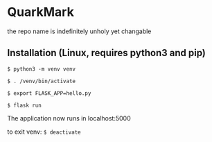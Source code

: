 # QuarkMark
the repo name is indefinitely unholy yet changable

## Installation (Linux, requires python3 and pip)
```$ python3 -m venv venv```

```$ . /venv/bin/activate```

```$ export FLASK_APP=hello.py```

```$ flask run```

The application now runs in localhost:5000

to exit venv: ```$ deactivate```
